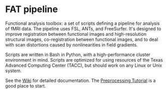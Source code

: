 FAT pipeline
============

Functional analysis toolbox: a set of scripts defining a pipeline for analysis of fMRI data. The pipeline uses FSL, ANTs, and FreeSurfer. It's designed to improve registration between functional images and high-resolution structural images, co-registration between functional images, and to deal with scan distortions caused by nonlinearities in field gradients.

Scripts are written in Bash in Python, with a high-performance cluster environment in mind. Scripts are optimized for using resources of the Texas Advanced Computing Center (TACC), but should work on any Linux or Unix system. 

See the [Wiki](https://github.com/prestonlab/fat/wiki) for detailed documentation. The [Preprocessing Tutorial](https://github.com/prestonlab/fat/wiki/Tutorial) is a good place to start.
